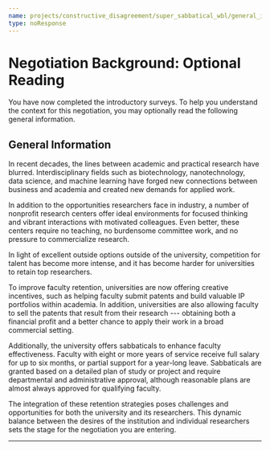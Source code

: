 ```yaml
---
name: projects/constructive_disagreement/super_sabbatical_wbl/general_information.md
type: noResponse
---
```


# Negotiation Background: Optional Reading

You have now completed the introductory surveys. To help you understand the context for this negotiation, you may optionally read the following general information.

## General Information

In recent decades, the lines between academic and practical research have blurred. Interdisciplinary fields such as biotechnology, nanotechnology, data science, and machine learning have forged new connections between business and academia and created new demands for applied work.

In addition to the opportunities researchers face in industry, a number of nonprofit research centers offer ideal environments for focused thinking and vibrant interactions with motivated colleagues. Even better, these centers require no teaching, no burdensome committee work, and no pressure to commercialize research.

In light of excellent outside options outside of the university, competition for talent has become more intense, and it has become harder for universities to retain top researchers.

To improve faculty retention, universities are now offering creative incentives, such as helping faculty submit patents and build valuable IP portfolios within academia. In addition, universities are also allowing faculty to sell the patents that result from their research --- obtaining both a financial profit and a better chance to apply their work in a broad commercial setting.

Additionally, the university offers sabbaticals to enhance faculty effectiveness. Faculty with eight or more years of service receive full salary for up to six months, or partial support for a year-long leave. Sabbaticals are granted based on a detailed plan of study or project and require departmental and administrative approval, although reasonable plans are almost always approved for qualifying faculty.

The integration of these retention strategies poses challenges and opportunities for both the university and its researchers. This dynamic balance between the desires of the institution and individual researchers sets the stage for the negotiation you are entering.

---
